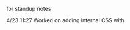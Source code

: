 for standup notes

4/23 11:27
Worked on adding internal CSS with <style> and added a comment

4/23 11:58
Added color

4/23 12:55
Added variable with fallback

4/23 12:58
finished adding background colors

4/23 1:19
finished adding units

4/23 1:44
finished box model

4/23 1:45
finished text

4/23 1:55
finished display

4/23 2:09 
finished sizing

4/23 2:11 
finished position

4/23 2:21
finished pseudo-class

4/23 2:50
layouts done

4/23 3:19
responsiveness done

4/23 3:28
fonts done